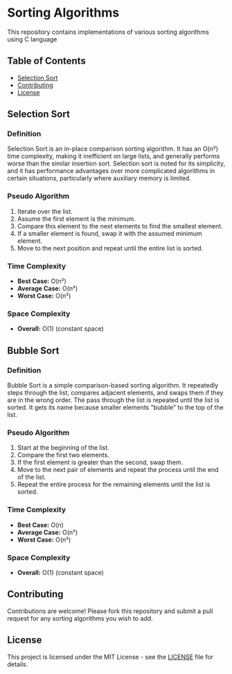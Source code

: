 # Sorting Algorithms

This repository contains implementations of various sorting algorithms using C language

## Table of Contents
- [Selection Sort](#selection-sort)
- [Contributing](#contributing)
- [License](#license)

## Selection Sort

### Definition
Selection Sort is an in-place comparison sorting algorithm. It has an O(n²) time complexity, making it inefficient on large lists, and generally performs worse than the similar insertion sort. Selection sort is noted for its simplicity, and it has performance advantages over more complicated algorithms in certain situations, particularly where auxiliary memory is limited.

### Pseudo Algorithm
1. Iterate over the list.
2. Assume the first element is the minimum.
3. Compare this element to the next elements to find the smallest element.
4. If a smaller element is found, swap it with the assumed minimum element.
5. Move to the next position and repeat until the entire list is sorted.

### Time Complexity
- **Best Case:** O(n²)
- **Average Case:** O(n²)
- **Worst Case:** O(n²)

### Space Complexity
- **Overall:** O(1) (constant space)

## Bubble Sort

### Definition
Bubble Sort is a simple comparison-based sorting algorithm. It repeatedly steps through the list, compares adjacent elements, and swaps them if they are in the wrong order. The pass through the list is repeated until the list is sorted. It gets its name because smaller elements "bubble" to the top of the list.

### Pseudo Algorithm
1. Start at the beginning of the list.
2. Compare the first two elements.
3. If the first element is greater than the second, swap them.
4. Move to the next pair of elements and repeat the process until the end of the list.
5. Repeat the entire process for the remaining elements until the list is sorted.

### Time Complexity
- **Best Case:** O(n)
- **Average Case:** O(n²)
- **Worst Case:** O(n²)

### Space Complexity
- **Overall:** O(1) (constant space)

## Contributing
Contributions are welcome! Please fork this repository and submit a pull request for any sorting algorithms you wish to add.

## License
This project is licensed under the MIT License - see the [LICENSE](LICENSE) file for details.
